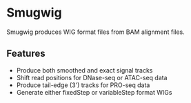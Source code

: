 # Smugwig

Smugwig produces WIG format files from BAM alignment files.

## Features

- Produce both smoothed and exact signal tracks
- Shift read positions for DNase-seq or ATAC-seq data
- Produce tail-edge (3') tracks for PRO-seq data
- Generate either fixedStep or variableStep format WIGs
